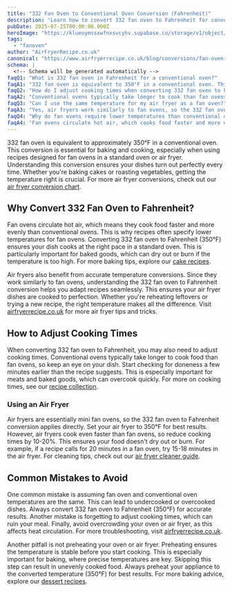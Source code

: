 ```yaml
---
title: "332 Fan Oven to Conventional Oven Conversion (Fahrenheit)"
description: "Learn how to convert 332 fan oven to Fahrenheit for conventional ovens with our simple guide. Perfect for air fryer recipes and baking adjustments."
pubDate: 2025-07-25T00:00:00.000Z
heroImage: "https://klueoymssxwfnxsvcyhv.supabase.co/storage/v1/object/public/Shmucket/332-fan-oven-to-conventional-oven-conversion-fahrenheit.png"
tags:
  - "fanoven"
author: "AirFryerRecipe.co.uk"
canonical: "https://www.airfryerrecipe.co.uk/blog/conversions/fan-oven-to-fahrenheit/332-fan-oven-to-conventional-oven-conversion-fahrenheit"
schema: |
  <!-- Schema will be generated automatically -->
faqQ1: "What is 332 fan oven in Fahrenheit for a conventional oven?"
faqA1: "332 fan oven is equivalent to 350°F in a conventional oven. This conversion ensures your recipes cook evenly and correctly. Fan ovens circulate hot air, so they require lower temperatures than conventional ovens. Always adjust your oven or air fryer to 350°F when a recipe calls for 332 fan oven."
faqQ2: "How do I adjust cooking times when converting 332 fan oven to Fahrenheit?"
faqA2: "Conventional ovens typically take longer to cook than fan ovens, so you may need to increase cooking times slightly. Start checking your dish a few minutes earlier than the recipe suggests. For air fryers, reduce cooking times by 10-20% since they cook faster than fan ovens. Always monitor your food to avoid overcooking."
faqQ3: "Can I use the same temperature for my air fryer as a fan oven?"
faqA3: "Yes, air fryers work similarly to fan ovens, so the 332 fan oven to Fahrenheit conversion (350°F) applies directly. However, air fryers cook faster, so reduce cooking times by 10-20%. This ensures your food doesn't dry out or burn. Always preheat your air fryer for best results."
faqQ4: "Why do fan ovens require lower temperatures than conventional ovens?"
faqA4: "Fan ovens circulate hot air, which cooks food faster and more evenly. This means they can achieve the same results at lower temperatures than conventional ovens. Converting 332 fan oven to 350°F ensures your dish cooks properly in a standard oven. Always follow temperature conversions for accurate results."
---
```

<p>332 fan oven is equivalent to approximately 350°F in a conventional oven. This conversion is essential for baking and cooking, especially when using recipes designed for fan ovens in a standard oven or air fryer. Understanding this conversion ensures your dishes turn out perfectly every time. Whether you're baking cakes or roasting vegetables, getting the temperature right is crucial. For more air fryer conversions, check out our <a href=https://www.airfryerrecipe.co.uk/air-fryer-conversion-chart>air fryer conversion chart</a>.</p>

<h2>Why Convert 332 Fan Oven to Fahrenheit?</h2>
<p>Fan ovens circulate hot air, which means they cook food faster and more evenly than conventional ovens. This is why recipes often specify lower temperatures for fan ovens. Converting 332 fan oven to Fahrenheit (350°F) ensures your dish cooks at the right pace in a standard oven. This is particularly important for baked goods, which can dry out or burn if the temperature is too high. For more baking tips, explore our <a href=https://www.airfryerrecipe.co.uk/recipe-category/cakes>cake recipes</a>.</p>

<p>Air fryers also benefit from accurate temperature conversions. Since they work similarly to fan ovens, understanding the 332 fan oven to Fahrenheit conversion helps you adapt recipes seamlessly. This ensures your air fryer dishes are cooked to perfection. Whether you're reheating leftovers or trying a new recipe, the right temperature makes all the difference. Visit <a href=https://www.airfryerrecipe.co.uk>airfryerrecipe.co.uk</a> for more air fryer tips and tricks.</p>

<h2>How to Adjust Cooking Times</h2>
<p>When converting 332 fan oven to Fahrenheit, you may also need to adjust cooking times. Conventional ovens typically take longer to cook food than fan ovens, so keep an eye on your dish. Start checking for doneness a few minutes earlier than the recipe suggests. This is especially important for meats and baked goods, which can overcook quickly. For more on cooking times, see our <a href=https://www.airfryerrecipe.co.uk/recipes>recipe collection</a>.</p>

<h3>Using an Air Fryer</h3>
<p>Air fryers are essentially mini fan ovens, so the 332 fan oven to Fahrenheit conversion applies directly. Set your air fryer to 350°F for best results. However, air fryers cook even faster than fan ovens, so reduce cooking times by 10-20%. This ensures your food doesn't dry out or burn. For example, if a recipe calls for 20 minutes in a fan oven, try 15-18 minutes in the air fryer. For cleaning tips, check out our <a href=https://www.airfryerrecipe.co.uk/air-fryer-cleaner>air fryer cleaner guide</a>.</p>

<h2>Common Mistakes to Avoid</h2>
<p>One common mistake is assuming fan oven and conventional oven temperatures are the same. This can lead to undercooked or overcooked dishes. Always convert 332 fan oven to Fahrenheit (350°F) for accurate results. Another mistake is forgetting to adjust cooking times, which can ruin your meal. Finally, avoid overcrowding your oven or air fryer, as this affects heat circulation. For more troubleshooting, visit <a href=https://www.airfryerrecipe.co.uk>airfryerrecipe.co.uk</a>.</p>

<p>Another pitfall is not preheating your oven or air fryer. Preheating ensures the temperature is stable before you start cooking. This is especially important for baking, where precise temperatures are key. Skipping this step can result in unevenly cooked food. Always preheat your appliance to the converted temperature (350°F) for best results. For more baking advice, explore our <a href=https://www.airfryerrecipe.co.uk/recipe-category/dessert>dessert recipes</a>.</p>
